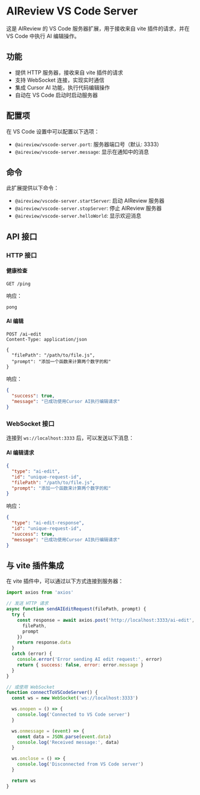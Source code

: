 # AIReview VS Code Server

这是 AIReview 的 VS Code 服务器扩展，用于接收来自 vite 插件的请求，并在 VS Code 中执行 AI 编辑操作。

## 功能

- 提供 HTTP 服务器，接收来自 vite 插件的请求
- 支持 WebSocket 连接，实现实时通信
- 集成 Cursor AI 功能，执行代码编辑操作
- 自动在 VS Code 启动时启动服务器

## 配置项

在 VS Code 设置中可以配置以下选项：

- `@aireview/vscode-server.port`: 服务器端口号（默认: 3333）
- `@aireview/vscode-server.message`: 显示在通知中的消息

## 命令

此扩展提供以下命令：

- `@aireview/vscode-server.startServer`: 启动 AIReview 服务器
- `@aireview/vscode-server.stopServer`: 停止 AIReview 服务器
- `@aireview/vscode-server.helloWorld`: 显示欢迎消息

## API 接口

### HTTP 接口

#### 健康检查

```
GET /ping
```

响应：
```
pong
```

#### AI 编辑

```
POST /ai-edit
Content-Type: application/json

{
  "filePath": "/path/to/file.js",
  "prompt": "添加一个函数来计算两个数字的和"
}
```

响应：
```json
{
  "success": true,
  "message": "已成功使用Cursor AI执行编辑请求"
}
```

### WebSocket 接口

连接到 `ws://localhost:3333` 后，可以发送以下消息：

#### AI 编辑请求

```json
{
  "type": "ai-edit",
  "id": "unique-request-id",
  "filePath": "/path/to/file.js",
  "prompt": "添加一个函数来计算两个数字的和"
}
```

响应：
```json
{
  "type": "ai-edit-response",
  "id": "unique-request-id",
  "success": true,
  "message": "已成功使用Cursor AI执行编辑请求"
}
```

## 与 vite 插件集成

在 vite 插件中，可以通过以下方式连接到服务器：

```javascript
import axios from 'axios'

// 发送 HTTP 请求
async function sendAIEditRequest(filePath, prompt) {
  try {
    const response = await axios.post('http://localhost:3333/ai-edit', {
      filePath,
      prompt
    })
    return response.data
  }
  catch (error) {
    console.error('Error sending AI edit request:', error)
    return { success: false, error: error.message }
  }
}

// 或使用 WebSocket
function connectToVSCodeServer() {
  const ws = new WebSocket('ws://localhost:3333')

  ws.onopen = () => {
    console.log('Connected to VS Code server')
  }

  ws.onmessage = (event) => {
    const data = JSON.parse(event.data)
    console.log('Received message:', data)
  }

  ws.onclose = () => {
    console.log('Disconnected from VS Code server')
  }

  return ws
}
```
